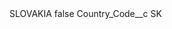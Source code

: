 <?xml version="1.0" encoding="UTF-8"?>
<CustomMetadata xmlns="http://soap.sforce.com/2006/04/metadata" xmlns:xsi="http://www.w3.org/2001/XMLSchema-instance" xmlns:xsd="http://www.w3.org/2001/XMLSchema">
    <label>SLOVAKIA</label>
    <protected>false</protected>
    <values>
        <field>Country_Code__c</field>
        <value xsi:type="xsd:string">SK</value>
    </values>
</CustomMetadata>
